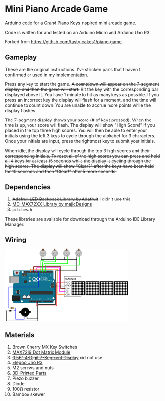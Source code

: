 # Mini Piano Arcade Game
Arduino code for a [Grand Piano Keys](https://www.baytekent.com/grand-piano-keys/) inspired mini arcade game.

Code is written for and tested on an Arduino Micro and Arduino Uno R3.

Forked from https://github.com/tasty-cakes1/piano-game.

## Gameplay

These are the original instructions. I've stricken parts that I haven't
confirmed or used in my implementation.

Press any key to start the game. ~~A countdown will appear on the 7-segment
display, and then the game will start.~~ Hit the key with the corresponding bar
displayed above it. You have 1 minute to hit as many keys as possible. If you
press an incorrect key the display will flash for a moment, and the time will
continue to count down. You are unable to accrue more points while the display
flashes.

~~The 7-segment display shows your score (# of keys pressed).~~ When the time is up,
your score will flash. The display will show "High Score!" if you placed in the
top three high scores. You will then be able to enter your initials using the
left 3 keys to cycle through the alphabet for 3 characters. Once your initials
are input, press the rightmost key to submit your initials.

~~When idle, the display will cycle through the top 3 high scores and their
corresponding initials. To reset all of the high scores you can press and hold
all 4 keys for at least 15 seconds while the display is cycling through the high
scores. The display will show "Clear?" after the keys have been held for 10
seconds and then "Clear!" after 5 more seconds.~~

## Dependencies
1. ~~[Adafruit LED Backpack Library by Adafruit](https://github.com/adafruit/Adafruit_LED_Backpack)~~ I didn't use this.
2. [MD_MAX72XX Library by majicDesigns](https://github.com/MajicDesigns/MD_MAX72XX)
3. `pitches.h`

These libraries are available for download through the Arduino IDE Library Manager.

## Wiring

<img src="./piano-game-circuit.svg" width="400" style="background-color: white">

## Materials
1. Brown Cherry MX Key Switches
2. [MAX7219 Dot Matrix Module](https://www.aliexpress.us/item/2255800945325764.html)
3. ~~[0.56" 4-Digit 7-Segment Display](https://www.adafruit.com/product/881)~~ did not use
4. [Elegoo Uno R3](https://www.elegoo.com/products/elegoo-uno-r3-board)
5. M2 screws and nuts
6. [3D-Printed Parts](https://www.thingiverse.com/thing:5761761)
7. Piezo buzzer
8. Diode
9. 100Ω resistor
10. Bamboo skewer
